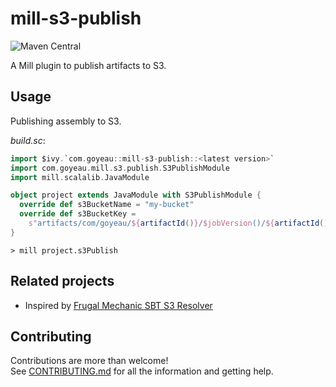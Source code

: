# mill-s3-publish

![Maven Central](https://img.shields.io/maven-central/v/com.goyeau/mill-s3-publish_mill0.10_2.13)

A Mill plugin to publish artifacts to S3.


## Usage

Publishing assembly to S3.

*build.sc*:
```scala
import $ivy.`com.goyeau::mill-s3-publish::<latest version>`
import com.goyeau.mill.s3.publish.S3PublishModule
import mill.scalalib.JavaModule

object project extends JavaModule with S3PublishModule {
  override def s3BucketName = "my-bucket"
  override def s3BucketKey =
    s"artifacts/com/goyeau/${artifactId()}/$jobVersion()/${artifactId()}-$jobVersion()-assembly.jar"
}
```

```shell script
> mill project.s3Publish
```


## Related projects

* Inspired by [Frugal Mechanic SBT S3 Resolver](https://github.com/frugalmechanic/fm-sbt-s3-resolver)


## Contributing

Contributions are more than welcome!  
See [CONTRIBUTING.md](CONTRIBUTING.md) for all the information and getting help.
